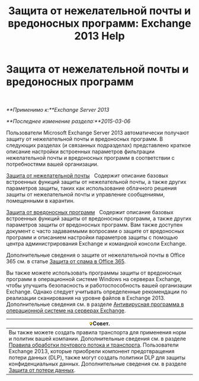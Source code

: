 ﻿---
title: 'Защита от нежелательной почты и вредоносных программ: Exchange 2013 Help'
TOCTitle: Защита от нежелательной почты и вредоносных программ
ms:assetid: 07d0f42d-2adc-48bf-b07f-189a560d365b
ms:mtpsurl: https://technet.microsoft.com/ru-ru/library/JJ150481(v=EXCHG.150)
ms:contentKeyID: 50487438
ms.date: 04/30/2018
mtps_version: v=EXCHG.150
ms.translationtype: HT
---

# Защита от нежелательной почты и вредоносных программ

 

_**Применимо к:**Exchange Server 2013_

_**Последнее изменение раздела:**2015-03-06_

Пользователи Microsoft Exchange Server 2013 автоматически получают защиту от нежелательной почты и вредоносных программ. В следующих разделах (и связанных подразделах) представлено краткое описание настройки встроенных параметров фильтрации нежелательной почты и вредоносных программ в соответствии с потребностями вашей организации.

[Защита от нежелательной почты](anti-spam-protection-exchange-2013-help.md)   Содержит описание базовых встроенных функций защиты от нежелательной почты, а также других параметров защиты, таких как использование облачного решения защиты от нежелательной почты и управление сообщениями, помещенными в карантин.

[Защита от вредоносных программ](anti-malware-protection-exchange-2013-help.md)   Содержит описание базовых встроенных функций защиты от вредоносных программ, а также других параметров защиты от вредоносных программ. Вам также доступен документ с часто задаваемыми вопросами о защите от вредоносных программ и описанием настройки параметров защиты с помощью центра администрирования Exchange и командной консоли Exchange.

Дополнительные сведения о защите от нежелательной почты в Office 365 см. в статье [Защита от спама в Office 365](https://support.office.com/en-us/article/office-365-email-anti-spam-protection-6a601501-a6a8-4559-b2e7-56b59c96a586?ui=en-us%26rs=en-us%26ad=u).

Вы также можете использовать программы защиты от вредоносных программ в операционной системе Windows на серверах Exchange, чтобы улучшить безопасность и работоспособность вашей организации Exchange. Однако следует учитывать определенные рекомендации по реализации сканирования на уровне файлов в Exchange 2013. Дополнительные сведения см. в разделе [Антивирусная программа в операционной системе на серверах Exchange](anti-virus-software-in-the-operating-system-on-exchange-servers-exchange-2013-help.md).

<table>
<thead>
<tr class="header">
<th><img src="images/Bb124558.tip(EXCHG.150).gif" title="Совет" alt="Совет" />Совет.</th>
</tr>
</thead>
<tbody>
<tr class="odd">
<td>Вы также можете создать правила транспорта для применения норм и политик вашей компании. Дополнительные сведения см. в разделе <a href="mail-flow-rules-transport-rules-in-exchange-2013-exchange-2013-help.md">Правила обработки почтового потока и транспорта</a>. Пользователи Exchange 2013, которые приобрели компонент предотвращения потери данных (DLP), также могут создать политики DLP для защиты конфиденциальных данных. Дополнительные сведения см. в разделе <a href="technical-overview-of-dlp-data-loss-prevention-in-exchange.md">Защита от потери данных</a>.</td>
</tr>
</tbody>
</table>

